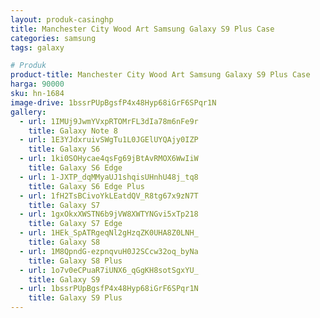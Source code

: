 ```yaml
---
layout: produk-casinghp
title: Manchester City Wood Art Samsung Galaxy S9 Plus Case
categories: samsung
tags: galaxy

# Produk
product-title: Manchester City Wood Art Samsung Galaxy S9 Plus Case
harga: 90000
sku: hn-1684
image-drive: 1bssrPUpBgsfP4x48Hyp68iGrF6SPqr1N
gallery:
  - url: 1IMUj9JwmYVxpRTOMrFL3dIa78m6nFe9r
    title: Galaxy Note 8
  - url: 1E3YJdxruivSWgTu1L0JGElUYQAjy0IZP
    title: Galaxy S6
  - url: 1ki0SOHycae4qsFg69jBtAvRMOX6WwIiW
    title: Galaxy S6 Edge
  - url: 1-JXTP_dqMMyaUJ1shqisUHnhU48j_tq8
    title: Galaxy S6 Edge Plus
  - url: 1fH2TsBCivoYkLEatdQV_R8tg67x9zN7T
    title: Galaxy S7
  - url: 1gxOkxXWSTN6b9jVW8XWTYNGvi5xTp218
    title: Galaxy S7 Edge
  - url: 1HEk_SpATRgeqNl2gHzqZK0UHA8Z0LNH_
    title: Galaxy S8
  - url: 1M8QpndG-ezpnqvuH0J2SCcw32oq_byNa
    title: Galaxy S8 Plus
  - url: 1o7v0eCPuaR7iUNX6_qGgKH8sotSgxYU_
    title: Galaxy S9
  - url: 1bssrPUpBgsfP4x48Hyp68iGrF6SPqr1N
    title: Galaxy S9 Plus
---
```

